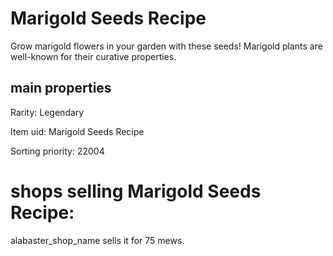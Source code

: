 # Marigold Seeds Recipe

Grow marigold flowers in your garden with these seeds! Marigold plants are well-known for their curative properties.

## main properties

Rarity: Legendary

Item uid: Marigold Seeds Recipe

Sorting priority: 22004

# shops selling Marigold Seeds Recipe:

alabaster_shop_name sells it for 75 mews.